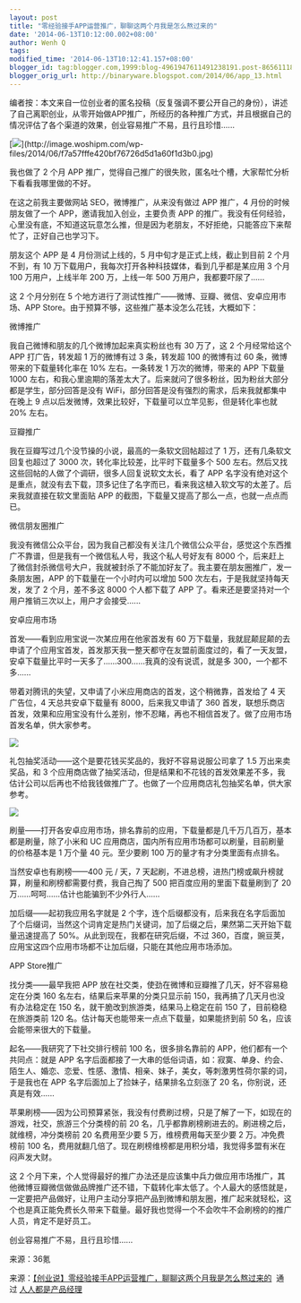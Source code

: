 ```yaml
---
layout: post
title: "零经验接手APP运营推广，聊聊这两个月我是怎么熬过来的"
date: '2014-06-13T10:12:00.002+08:00'
author: Wenh Q
tags:
modified_time: '2014-06-13T10:12:41.157+08:00'
blogger_id: tag:blogger.com,1999:blog-4961947611491238191.post-8656111807170614254
blogger_orig_url: http://binaryware.blogspot.com/2014/06/app_13.html
---
```

编者按：本文来自一位创业者的匿名投稿（反复强调不要公开自己的身份），讲述了自己离职创业，从零开始做APP推广，所经历的各种推广方式，并且根据自己的情况评估了各个渠道的效果，创业容易推广不易，且行且珍惜......

[![](https://images-blogger-opensocial.googleusercontent.com/gadgets/proxy?url=http%3A%2F%2Fimage.woshipm.com%2Fwp-files%2F2014%2F06%2Ff7a57fffe420bf76726d5d1a60f1d3b0-360x202.jpg&container=blogger&gadget=a&rewriteMime=image%2F*)](http://image.woshipm.com/wp-files/2014/06/f7a57fffe420bf76726d5d1a60f1d3b0.jpg)

我也做了 2 个月 APP
推广，觉得自己推广的很失败，匿名吐个槽，大家帮忙分析下看看我哪里做的不好。

在这之前我主要做网站 SEO，微博推广，从来没有做过 APP 推广，4
月份的时候朋友做了一个 APP，邀请我加入创业，主要负责 APP
的推广。我没有任何经验，心里没有底，不知道这玩意怎么推，但是因为老朋友，不好拒绝，只能答应下来帮忙了，正好自己也学习下。

朋友这个 APP 是 4 月份测试上线的，5 月中旬才是正式上线，截止到目前 2
个月不到，有 10 万下载用户，我每次打开各种科技媒体，看到几乎都是某应用 3
个月 100 万用户，上线半年 200 万，上线一年 500
万用户，我都要吓尿了......

这 2 个月分别在 5
个地方进行了测试性推广——微博、豆瓣、微信、安卓应用市场、APP
Store。由于预算不够，这些推广基本没怎么花钱，大概如下：

微博推广

我自己微博和朋友的几个微博加起来真实粉丝也有 30 万了，这 2
个月经常给这个 APP 打广告，转发超 1 万的微博有过 3 条，转发超 100
的微博有过 60 条，微博带来的下载量转化率在 10% 左右。一条转发 1
万次的微博，带来的 APP 下载量 1000
左右，和我心里逾期的落差太大了。后来就问了很多粉丝，因为粉丝大部分都是学生，部分回答是没有
WiFi，部分回答是没有强烈的需求，后来我就都集中在晚上 9
点以后发微博，效果比较好，下载量可以立竿见影，但是转化率也就 20% 左右。

豆瓣推广

我在豆瓣写过几个没节操的小说，最高的一条软文回帖超过了 1
万，还有几条软文回复也超过了 3000 次，转化率比较差，比平时下载量多个 500
左右。然后又找这些回帖的人做了个调研，很多人回复说软文太长，看了 APP
名字没有绝对这个是重点，就没有去下载，顶多记住了名字而已，看来我这植入软文写的太差了。后来我就直接在软文里面贴
APP 的截图，下载量又提高了那么一点，也就一点点而已。

微信朋友圈推广

我没有微信公众平台，因为我自己都没有关注几个微信公众平台，感觉这个东西推广不靠谱，但是我有一个微信私人号，我这个私人号好友有
8000
个，后来赶上了微信封杀微信号大户，我就被封杀了不能加好友了。我主要在朋友圈推广，发一条朋友圈，APP
的下载量在一个小时内可以增加 500 次左右，于是我就坚持每天发，发了 2
个月，差不多这 8000 个人都下载了 APP
了。看来还是要坚持对一个用户推销三次以上，用户才会接受......

安卓应用市场

首发——看到应用宝说一次某应用在他家首发有 60
万下载量，我就屁颠屁颠的去申请了个应用宝首发，首发那天我一整天都守在友盟前面度过的，看了一天友盟，安卓下载量比平时一天多了……300……我真的没有说谎，就是多
300，一个都不多......

带着对腾讯的失望，又申请了小米应用商店的首发，这个稍微靠，首发给了 4
天广告位，4 天总共安卓下载量有 8000，后来我又申请了 360
首发，联想乐商店首发，效果和应用宝没有什么差别，惨不忍睹，再也不相信首发了。做了应用市场首发名单，供大家参考。

![](https://images-blogger-opensocial.googleusercontent.com/gadgets/proxy?url=http%3A%2F%2Fimage.woshipm.com%2Fwp-files%2F2014%2F06%2Fa04582e3bcd471c5140264312be084e1.png&container=blogger&gadget=a&rewriteMime=image%2F*)

礼包抽奖活动——这个是要花钱买奖品的，我好不容易说服公司拿了 1.5
万出来卖奖品，和 3
个应用商店做了抽奖活动，但是结果和不花钱的首发效果差不多，我估计公司以后再也不给我钱做推广了。也做了一个应用商店礼包抽奖名单，供大家参考。

![](https://images-blogger-opensocial.googleusercontent.com/gadgets/proxy?url=http%3A%2F%2Fimage.woshipm.com%2Fwp-files%2F2014%2F06%2F2f1d17f4bdc37708f789b52606f1b146.png&container=blogger&gadget=a&rewriteMime=image%2F*)

刷量——打开各安卓应用市场，排名靠前的应用，下载量都是几千万几百万，基本都是刷量，除了小米和
UC 应用商店，国内所有应用市场都可以刷量，目前刷量的价格基本是 1 万个量
40 元。至少要刷 100 万的量才有才分类里面有点排名。

当然安卓也有刷榜——400 元 / 天，7
天起刷，不进总榜，进热门榜或飙升榜就算，刷量和刷榜都需要付费，我自己掏了
500 把百度应用的里面下载量刷到了 20
万……呵呵……估计也能骗到不少外行人......

加后缀——起初我应用名字就是 2
个字，连个后缀都没有，后来我在名字后面加了个后缀词，当然这个词肯定是热门关键词，加了后缀之后，果然第二天开始下载量迅速提高了
50%。从此到现在，我都在研究后缀，不过
360，百度，豌豆荚，应用宝这四个应用市场都不让加后缀，只能在其他应用市场添加。

APP Store推广

找分类——最早我把 APP
放在社交类，使劲在微博和豆瓣推了几天，好不容易稳定在分类 160
名左右，结果后来苹果的分类只显示前 150，我再搞了几天月也没有办法稳定在
150 名，就干脆改到旅游类，结果马上稳定在前 150 了，目前稳稳在旅游类前
120 名。估计每天也能带来一点点下载量，如果能挤到前 50
名，应该会能带来很大的下载量。

起名——我研究了下社交排行榜前 100 名，很多排名靠前的
APP，他们都有一个共同点：就是 APP
名字后面都接了一大串的低俗词语，如：寂寞、单身、约会、陌生人、婚恋、恋爱、性感、激情、相亲、妹子，美女，等刺激男性荷尔蒙的词，于是我也在
APP 名字后面加上了捡妹子，结果排名立刻涨了 20
名，你别说，还真是有效......

苹果刷榜——因为公司预算紧张，我没有付费刷过榜，只是了解了一下，如现在的游戏，社交，旅游三个分类榜的前
20 名，几乎都靠刷榜刷进去的。刷进榜之后，就维榜，冲分类榜前 20
名费用至少要 5 万，维榜费用每天至少要 2 万。冲免费榜前 100
名，费用就翻几倍了。现在刷榜维榜都是用积分墙，我觉得多盟有米在闷声发大财。

这 2
个月下来，个人觉得最好的推广办法还是应该集中兵力做应用市场推广，其他微博豆瓣微信做做品牌推广还不错，下载转化率太低了。个人最大的感悟就是，一定要把产品做好，让用户主动分享把产品到微博和朋友圈，推广起来就轻松，这个也是真正能免费长久带来下载量。最好我也觉得一个不会吹牛不会刷榜的的推广人员，肯定不是好员工。

创业容易推广不易，且行且珍惜......

来源：36氪

来源：[【创业说】零经验接手APP运营推广，聊聊这两个月我是怎么熬过来的](http://www.woshipm.com/operate/88963.html)  通过 [人人都是产品经理](http://www.woshipm.com/)

